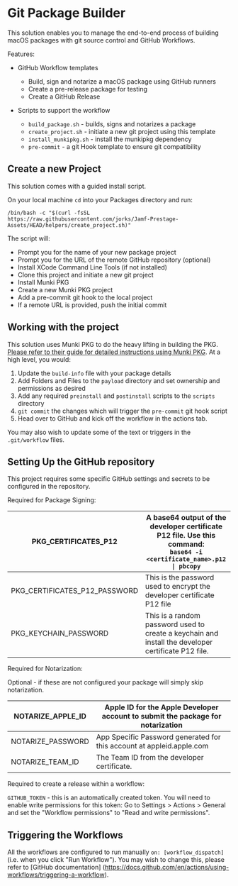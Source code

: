# Git Package Builder

This solution enables you to manage the end-to-end process of building macOS packages with git source control and GitHub Workflows.

Features: 

- GitHub Workflow templates
	- Build, sign and notarize a macOS package using GitHub runners
	- Create a pre-release package for testing
	- Create a GitHub Release

- Scripts to support the workflow
	- `build_package.sh` - builds, signs and notarizes a package 
	- `create_project.sh` - initiate a new git project using this template
	- `install_munkipkg.sh` - install the munkipkg dependency
	- `pre-commit` - a git Hook template to ensure git compatibility

## Create a new Project

This solution comes with a guided install script.

On your local machine `cd` into your Packages directory and run:

```
/bin/bash -c "$(curl -fsSL https://raw.githubusercontent.com/jorks/Jamf-Prestage-Assets/HEAD/helpers/create_project.sh)"
```

The script will:

- Prompt you for the name of your new package project
- Prompt you for the URL of the remote GitHub repository (optional)
- Install XCode Command Line Tools (if not installed)
- Clone this project and initiate a new git project
- Install Munki PKG
- Create a new Munki PKG project
- Add a pre-commit git hook to the local project
- If a remote URL is provided, push the initial commit

## Working with the project

This solution uses Munki PKG to do the heavy lifting in building the PKG. [Please refer to their guide for detailed instructions using Munki PKG](https://www.munki.org/munki-pkg/). At a high level, you would:

1. Update the `build-info` file with your package details
2. Add Folders and Files to the `payload` directory and set ownership and permissions as desired
3. Add any required `preinstall` and `postinstall` scripts to the `scripts` directory
4. `git commit` the changes which will trigger the `pre-commit` git hook script
5. Head over to GitHub and kick off the workflow in the actions tab.

You may also wish to update some of the text or triggers in the `.git/workflow` files.

## Setting Up the GitHub repository

This project requires some specific GitHub settings and secrets to be configured in the repository.

Required for Package Signing:

| PKG_CERTIFICATES_P12          | A base64 output of the developer certificate P12 file. Use this command:<br>`base64 -i <certificate_name>.p12 \| pbcopy` |
|-------------------------------|--------------------------------------------------------------------------------------------------------------------------|
| PKG_CERTIFICATES_P12_PASSWORD | This is the password used to encrypt the developer certificate P12 file                                                  |
| PKG_KEYCHAIN_PASSWORD         | This is a random password used to create a keychain and install the developer certificate P12 file.                      |

Required for Notarization:

Optional - if these are not configured your package will simply skip notarization.

| NOTARIZE_APPLE_ID | Apple ID for the Apple Developer account to submit the package for notarization |
|-------------------|---------------------------------------------------------------------------------|
| NOTARIZE_PASSWORD | App Specific Password generated for this account at appleid.apple.com           |
| NOTARIZE_TEAM_ID  | The Team ID from the developer certificate.                                     |

Required to create a release within a workflow:

`GITHUB_TOKEN` - this is an automatically created token. You will need to enable write permissions for this token:
Go to Settings > Actions > General and set the "Workflow permissions" to "Read and write permissions".

## Triggering the Workflows

All the workflows are configured to run manually `on: [workflow_dispatch]` (i.e. when you click "Run Workflow"). 
You may wish to change this, please refer to [GitHub documentation] (https://docs.github.com/en/actions/using-workflows/triggering-a-workflow).